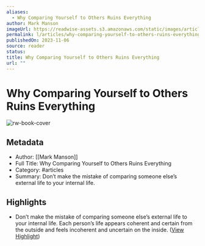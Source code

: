 ```yaml
---
aliases:
  - Why Comparing Yourself to Others Ruins Everything
author: Mark Manson
imageUrl: https://readwise-assets.s3.amazonaws.com/static/images/article4.6bc1851654a0.png
permalink: l/articles/why-comparing-yourself-to-others-ruins-everything
publishedOn: 2023-11-06
source: reader
status: 
title: Why Comparing Yourself to Others Ruins Everything
url: ""
---
```

# Why Comparing Yourself to Others Ruins Everything

![rw-book-cover](https://readwise-assets.s3.amazonaws.com/static/images/article4.6bc1851654a0.png)

## Metadata

- Author: [[Mark Manson]]
- Full Title: Why Comparing Yourself to Others Ruins Everything
- Category: #articles
- Summary: Don’t make the mistake of comparing someone else’s external life to your internal life.

## Highlights

- Don’t make the mistake of comparing someone else’s external life to your internal life. Each person’s life appears coherent and certain from the outside and feels incoherent and uncertain on the inside. ([View Highlight](https://read.readwise.io/read/01hejmkr47ah8a8m44r8tctvvx))
